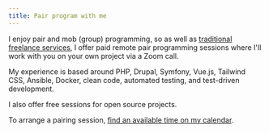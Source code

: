 ```yaml
---
title: Pair program with me
---
```


I enjoy pair and mob (group) programming, so as well as [traditional freelance services][0], I offer paid remote pair programming sessions where I'll work with you on your own project via a Zoom call.

My experience is based around PHP, Drupal, Symfony, Vue.js, Tailwind CSS, Ansible, Docker, clean code, automated testing, and test-driven development.

I also offer free sessions for open source projects.

To arrange a pairing session, [find an available time on my calendar][1].

[0]: /drupal-php-developer
[1]: {{site.calendars.pairing.url}}
